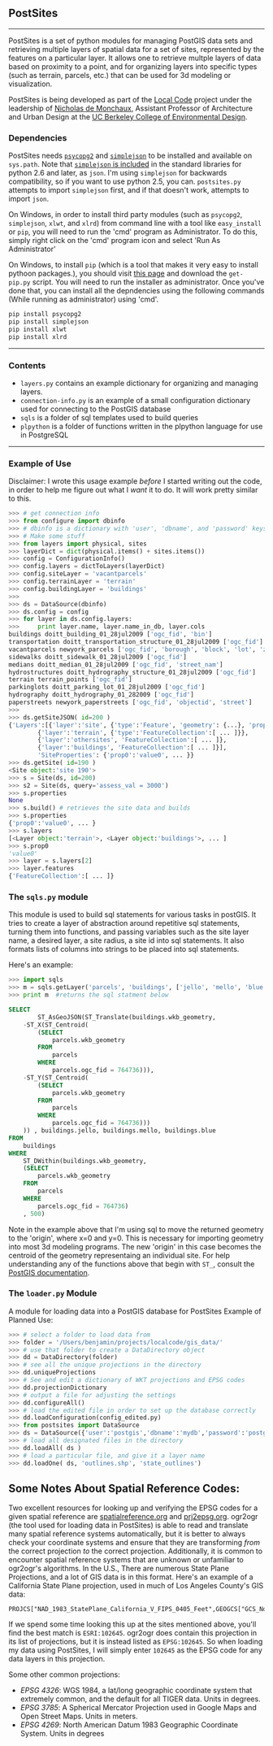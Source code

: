 ## PostSites

---

PostSites is a set of python modules for managing PostGIS data sets and retrieving multiple layers of spatial data for a set of sites, represented by the features on a particular layer. It allows one to retrieve multple layers of data based on proximity to a point, and for organizing layers into specific types (such as terrain, parcels, etc.) that can be used for 3d modeling or visualization.


PostSites is being developed as part of the [Local Code](http://vimeo.com/8080630) project under the leadership of [Nicholas de Monchaux](www.nicholas.demonchuax.com), Assistant Professor of Architecture and Urban Design at the [UC Berkeley College of Environmental Design](http://ced.berkeley.edu/).

### Dependencies

PostSites needs [`psycopg2`](http://www.initd.org/psycopg/) and [`simplejson`](http://pypi.python.org/pypi/simplejson/) to be installed and available on `sys.path`. Note that [`simplejson` is included](http://stackoverflow.com/questions/712791/json-and-simplejson-module-differences-in-python) in the standard libraries for python 2.6 and later, as `json`. I'm using `simplejson` for backwards compatibility, so if you want to use python 2.5, you can. `postsites.py` attempts to import `simplejson` first, and if that doesn't work, attempts to import `json`.

On Windows, in order to install third party modules (such as `psycopg2`, `simplejson`, `xlwt`, and `xlrd`) from command line with a tool like `easy_install` or `pip`, you will need to run the 'cmd' program as Administrator. To do this, simply right click on the 'cmd' program icon and select 'Run As Administrator'

On Windows, to install `pip` (which is a tool that makes it very easy to install pythoon packages.), you should visit [this page](http://www.pip-installer.org/en/latest/installing.html#using-the-installer) and download the `get-pip.py` script. You will need to run the installer as administrator. Once you've done that, you can install all the depndencies using the following commands (While running as administrator) using 'cmd'.

```bash
pip install psycopg2
pip install simplejson
pip install xlwt
pip install xlrd
```

---

### Contents

* `layers.py` contains an example dictionary for organizing and managing layers.
* `connection-info.py` is an example of a small configuration dictionary used for connecting to the PostGIS database 
* `sqls` is a folder of sql templates used to build queries
* `plpython` is a folder of functions written in the plpython language for use in PostgreSQL


---

### Example of Use

Disclaimer: I wrote this usage example _before_ I started writing out the code, in order to help me figure out what I _want_ it to do. It will work pretty similar to this.


```python
>>> # get connection info
>>> from configure import dbinfo
>>> # dbinfo is a dictionary with 'user', 'dbname', and 'password' keys
>>> # Make some stuff
>>> from layers import physical, sites
>>> layerDict = dict(physical.items() + sites.items())
>>> config = ConfigurationInfo()
>>> config.layers = dictToLayers(layerDict)
>>> config.siteLayer = 'vacantparcels'
>>> config.terrainLayer = 'terrain'
>>> config.buildingLayer = 'buildings'
>>>
>>> ds = DataSource(dbinfo)
>>> ds.config = config
>>> for layer in ds.config.layers:
>>>     print layer.name, layer.name_in_db, layer.cols
buildings doitt_building_01_28jul2009 ['ogc_fid', 'bin']
transportation doitt_transportation_structure_01_28jul2009 ['ogc_fid']
vacantparcels newyork_parcels ['ogc_fid', 'borough', 'block', 'lot', 'zipcode', 'address', 'landuse', 'ownername', 'lotfront', 'lotdepth', 'assessland', 'assesstot', 'exemptland', 'exempttot']
sidewalks doitt_sidewalk_01_28jul2009 ['ogc_fid']
medians doitt_median_01_28jul2009 ['ogc_fid', 'street_nam']
hydrostructures doitt_hydrography_structure_01_28jul2009 ['ogc_fid']
terrain terrain_points ['ogc_fid']
parkinglots doitt_parking_lot_01_28jul2009 ['ogc_fid']
hydrography doitt_hydrography_01_282009 ['ogc_fid']
paperstreets newyork_paperstreets ['ogc_fid', 'objectid', 'street']
>>>
>>> ds.getSiteJSON( id=200 )
{'Layers':[{'layer':'site', {'type':'Feature', 'geometry': {...}, 'properties':{...}}},
        {'layer':'terrain', {'type':'FeatureCollection':[ ... ]}},
        {'layer':'othersites', 'FeatureCollection':[ ... ]},
        {'layer':'buildings', 'FeatureCollection':[ ... ]}],
        'SiteProperties': {'prop0':'value0', ... }}
>>> ds.getSite( id=190 )
<Site object:'site 190'>
>>> s = Site(ds, id=200)
>>> s2 = Site(ds, query='assess_val = 3000')
>>> s.properties
None
>>> s.build() # retrieves the site data and builds
>>> s.properties
{'prop0':'value0', ... }
>>> s.layers
[<Layer object:'terrain'>, <Layer object:'buildings'>, ... ]
>>> s.prop0
'value0'
>>> layer = s.layers[2]
>>> layer.features
{'FeatureCollection':[ ... ]}

```

### The `sqls.py` module

This module is used to build sql statements for various tasks in postGIS.
It tries to create a layer of abstraction around repetitive sql statements, turning them into functions, and passing variables such as the site layer name, a desired layer, a site radius, a site id into sql statements. It also formats lists of columns into strings to be placed into sql statements.

Here's an example:

```python
>>> import sqls
>>> m = sqls.getLayer('parcels', 'buildings', ['jello', 'mello', 'blue'], 764736, 500)
>>> print m  #returns the sql statment below
```

```sql
SELECT
        ST_AsGeoJSON(ST_Translate(buildings.wkb_geometry,
    -ST_X(ST_Centroid(
        (SELECT
            parcels.wkb_geometry
        FROM
            parcels
        WHERE
            parcels.ogc_fid = 764736))),
    -ST_Y(ST_Centroid(
        (SELECT
            parcels.wkb_geometry
        FROM
            parcels
        WHERE
            parcels.ogc_fid = 764736)))
    )) , buildings.jello, buildings.mello, buildings.blue
FROM
    buildings
WHERE
    ST_DWithin(buildings.wkb_geometry,
    (SELECT
        parcels.wkb_geometry
    FROM
        parcels
    WHERE
        parcels.ogc_fid = 764736)
    , 500)
```
Note in the example above that I'm using sql to move the returned geometry to the 'origin',
where x=0 and y=0. This is necessary for importing geometry into most 3d modeling programs. The new 'origin' in this case becomes the centroid of the geometry representaing an individual site. For help understanding any of the functions above that begin with `ST_`, consult the [PostGIS documentation](http://postgis.refractions.net/docs/).

### The `loader.py` Module

A module for loading data into a PostGIS database for PostSites
Example of Planned Use:

```python
>>> # select a folder to load data from
>>> folder = '/Users/benjamin/projects/localcode/gis_data/'
>>> # use that folder to create a DataDirectory object
>>> dd = DataDirectory(folder)
>>> # see all the unique projections in the directory
>>> dd.uniqueProjections
>>> # See and edit a dictionary of WKT projections and EPSG codes
>>> dd.projectionDictionary
>>> # output a file for adjusting the settings
>>> dd.configureAll()
>>> # load the edited file in order to set up the database correctly
>>> dd.loadConfiguration(config_edited.py)
>>> from postsites import DataSource
>>> ds = DataSource({'user':'postgis','dbname':'mydb','password':'postgres'})
>>> # load all designated files in the directory
>>> dd.loadAll( ds )
>>> # load a particular file, and give it a layer name
>>> dd.loadOne( ds, 'outlines.shp', 'state_outlines')
```

## Some Notes About Spatial Reference Codes:

Two excellent resources for looking up and verifying the EPSG codes for a given
spatial reference are [spatialreference.org](http://spatialreference.org/) and
[prj2epsg.org](http://prj2epsg.org/search). ogr2ogr (the tool used for loading
data in PostSites) is able to read and translate many spatial reference systems
automatically, but it is better to always check your coordinate systems and
ensure that they are transforming _from_ the correct projection _to_ the
correct projection. Additionally, it is common to encounter spatial reference
systems that are unknown or unfamiliar to ogr2ogr's algorithms. In the U.S.,
There are numerous State Plane Projections, and a lot of GIS data is in this
format. Here's an example of a California State Plane projection, used in much of
Los Angeles County's GIS data:

```
PROJCS["NAD_1983_StatePlane_California_V_FIPS_0405_Feet",GEOGCS["GCS_North_American_1983",DATUM["D_North_American_1983",SPHEROID["GRS_1980",6378137.0,298.257222101]],PRIMEM["Greenwich",0.0],UNIT["Degree",0.0174532925199433]],PROJECTION["Lambert_Conformal_Conic"],PARAMETER["False_Easting",6561666.666666666],PARAMETER["False_Northing",1640416.666666667],PARAMETER["Central_Meridian",-118.0],PARAMETER["Standard_Parallel_1",34.03333333333333],PARAMETER["Standard_Parallel_2",35.46666666666667],PARAMETER["Latitude_Of_Origin",33.5],UNIT["Foot_US",0.3048006096012192]]
```

If we spend some time looking this up at the sites mentioned above, you'll find
the best match is `ESRI:102645`. ogr2ogr does contain this projection in its
list of projections, but it is instead listed as `EPSG:102645`. So when loading
my data using PostSites, I will simply enter `102645` as the EPSG code for any
data layers in this projection.

Some other common projections:

* *EPSG 4326*: WGS 1984, a lat/long geographic coordinate system that extremely common, and the default for all TIGER data. Units in degrees.
* *EPSG 3785*: A Spherical Mercator Projection used in Google Maps and Open Street Maps. Units in meters.
* *EPSG 4269*: North American Datum 1983 Geographic Coordinate System. Units in degrees



